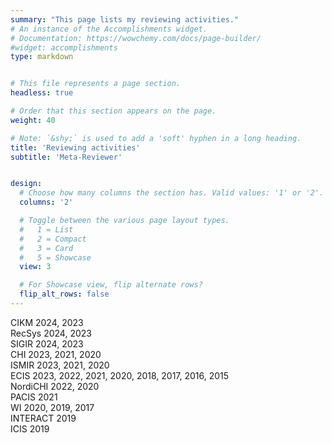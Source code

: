 ```yaml
---
summary: "This page lists my reviewing activities."
# An instance of the Accomplishments widget.
# Documentation: https://wowchemy.com/docs/page-builder/
#widget: accomplishments
type: markdown


# This file represents a page section.
headless: true

# Order that this section appears on the page.
weight: 40

# Note: `&shy;` is used to add a 'soft' hyphen in a long heading.
title: 'Reviewing activities'
subtitle: 'Meta-Reviewer'


design:
  # Choose how many columns the section has. Valid values: '1' or '2'.
  columns: '2'

  # Toggle between the various page layout types.
  #   1 = List
  #   2 = Compact
  #   3 = Card
  #   5 = Showcase
  view: 3

  # For Showcase view, flip alternate rows?
  flip_alt_rows: false
---
```


CIKM 2024, 2023  
RecSys 2024, 2023  
SIGIR 2024, 2023  
CHI 2023, 2021, 2020  
ISMIR 2023, 2021, 2020  
ECIS 2023, 2022, 2021, 2020, 2018, 2017, 2016, 2015  
NordiCHI 2022, 2020  
PACIS 2021  
WI 2020, 2019, 2017  
INTERACT 2019  
ICIS 2019  

